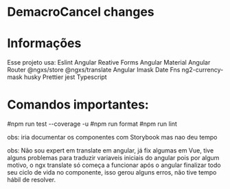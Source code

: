 # DemacroCancel changes

# Informações
Esse projeto usa:
Eslint
Angular
Reative Forms
Angular Material
Angular Router
@ngxs/store
@ngxs/translate
Angular Imask
Date Fns
ng2-currency-mask
husky
Prettier
jest
Typescript

# Comandos importantes:

#npm run test --coverage -u
#npm run format
#npm run lint

 obs: iria documentar os componentes com Storybook mas nao deu tempo

 obs: Não sou expert em translate em angular, já fix algumas em Vue, tive alguns problemas para traduzir variaveis iniciais do angular pois por algum motivo, o ngx translate só começa a funcionar após o angular finalizar todo seu ciclo de vida no componente, isso gerou alguns erros, não tive tempo hábil de resolver.
